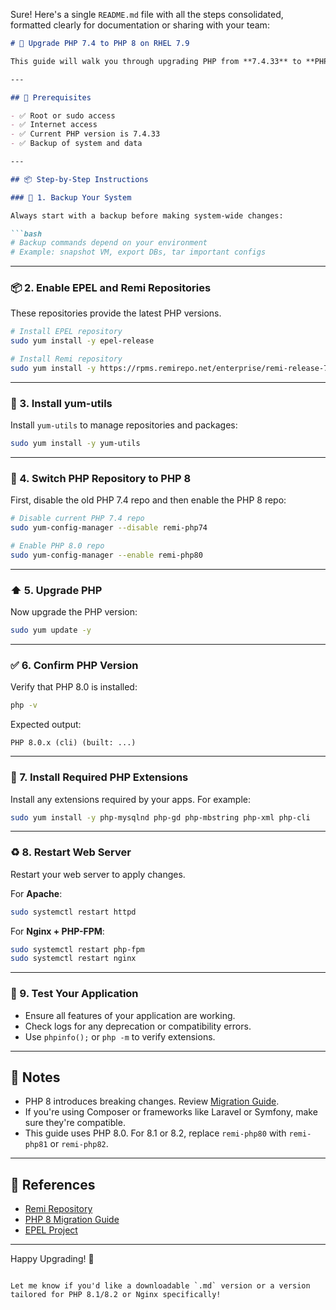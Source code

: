 Sure! Here's a single `README.md` file with all the steps consolidated, formatted clearly for documentation or sharing with your team:

```markdown
# 🚀 Upgrade PHP 7.4 to PHP 8 on RHEL 7.9

This guide will walk you through upgrading PHP from **7.4.33** to **PHP 8.0** on **Red Hat Enterprise Linux 7.9** using Remi and EPEL repositories.

---

## 🧰 Prerequisites

- ✅ Root or sudo access
- ✅ Internet access
- ✅ Current PHP version is 7.4.33
- ✅ Backup of system and data

---

## 📦 Step-by-Step Instructions

### 🔐 1. Backup Your System

Always start with a backup before making system-wide changes:

```bash
# Backup commands depend on your environment
# Example: snapshot VM, export DBs, tar important configs
```

---

### 📦 2. Enable EPEL and Remi Repositories

These repositories provide the latest PHP versions.

```bash
# Install EPEL repository
sudo yum install -y epel-release

# Install Remi repository
sudo yum install -y https://rpms.remirepo.net/enterprise/remi-release-7.rpm
```

---

### 🔧 3. Install yum-utils

Install `yum-utils` to manage repositories and packages:

```bash
sudo yum install -y yum-utils
```

---

### 📂 4. Switch PHP Repository to PHP 8

First, disable the old PHP 7.4 repo and then enable the PHP 8 repo:

```bash
# Disable current PHP 7.4 repo
sudo yum-config-manager --disable remi-php74

# Enable PHP 8.0 repo
sudo yum-config-manager --enable remi-php80
```

---

### ⬆️ 5. Upgrade PHP

Now upgrade the PHP version:

```bash
sudo yum update -y
```

---

### ✅ 6. Confirm PHP Version

Verify that PHP 8.0 is installed:

```bash
php -v
```

Expected output:

```
PHP 8.0.x (cli) (built: ...)
```

---

### 🔌 7. Install Required PHP Extensions

Install any extensions required by your apps. For example:

```bash
sudo yum install -y php-mysqlnd php-gd php-mbstring php-xml php-cli
```

---

### ♻️ 8. Restart Web Server

Restart your web server to apply changes.

For **Apache**:

```bash
sudo systemctl restart httpd
```

For **Nginx + PHP-FPM**:

```bash
sudo systemctl restart php-fpm
sudo systemctl restart nginx
```

---

### 🧪 9. Test Your Application

- Ensure all features of your application are working.
- Check logs for any deprecation or compatibility errors.
- Use `phpinfo();` or `php -m` to verify extensions.

---

## 📘 Notes

- PHP 8 introduces breaking changes. Review [Migration Guide](https://www.php.net/manual/en/migration80.php).
- If you're using Composer or frameworks like Laravel or Symfony, make sure they're compatible.
- This guide uses PHP 8.0. For 8.1 or 8.2, replace `remi-php80` with `remi-php81` or `remi-php82`.

---

## 🔗 References

- [Remi Repository](https://rpms.remirepo.net/)
- [PHP 8 Migration Guide](https://www.php.net/manual/en/migration80.php)
- [EPEL Project](https://fedoraproject.org/wiki/EPEL)

---

Happy Upgrading! 🎉
```

Let me know if you'd like a downloadable `.md` version or a version tailored for PHP 8.1/8.2 or Nginx specifically!
